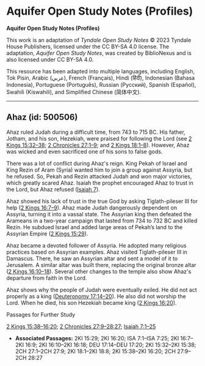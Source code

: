 # Aquifer Open Study Notes (Profiles)

**Aquifer Open Study Notes (Profiles)**

This work is an adaptation of *Tyndale Open Study Notes* © 2023 Tyndale House Publishers, licensed under the CC BY\-SA 4\.0 license. The adaptation, *Aquifer Open Study Notes*, was created by BiblioNexus and is also licensed under CC BY\-SA 4\.0\.

This resource has been adapted into multiple languages, including English, Tok Pisin, Arabic (عربي), French (Français), Hindi (हिंदी), Indonesian (Bahasa Indonesia), Portuguese (Português), Russian (Русский), Spanish (Español), Swahili (Kiswahili), and Simplified Chinese (简体中文).



--------------------------------

## Ahaz (id: 500506)

Ahaz ruled Judah during a difficult time, from 743 to 715 BC. His father, Jotham, and his son, Hezekiah, were praised for following the Lord (see [2 Kings 15:32–38](https://ref.ly/2Kgs15:32-2Kgs15:38); [2 Chronicles 27:1–9](https://ref.ly/2Chr27:1-2Chr27:9); and [2 Kings 18:1–8](https://ref.ly/2Kgs18:1-2Kgs18:8)). However, Ahaz was wicked and even sacrificed one of his sons to false gods.

There was a lot of conflict during Ahaz's reign. King Pekah of Israel and King Rezin of Aram (Syria) wanted him to join a group against Assyria, but he refused. So, Pekah and Rezin attacked Judah and won major victories, which greatly scared Ahaz. Isaiah the prophet encouraged Ahaz to trust in the Lord, but Ahaz refused ([Isaiah 7](https://ref.ly/Isa7:1-Isa7:25)).

Ahaz showed his lack of trust in the true God by asking Tiglath\-pileser III for help ([2 Kings 16:7–9](https://ref.ly/2Kgs16:7-2Kgs16:9)). Ahaz made Judah dangerously dependent on Assyria, turning it into a vassal state. The Assyrian king then defeated the Arameans in a two\-year campaign that lasted from 734 to 732 BC and killed Rezin. He subdued Israel and added large areas of Pekah’s land to the Assyrian Empire ([2 Kings 15:29](https://ref.ly/2Kgs15:29)).

Ahaz became a devoted follower of Assyria. He adopted many religious practices based on Assyrian examples. Ahaz visited Tiglath\-pileser III in Damascus. There, he saw an Assyrian altar and sent a model of it to Jerusalem. A similar altar was built there, replacing the original bronze altar ([2 Kings 16:10–18](https://ref.ly/2Kgs16:10-2Kgs16:18)). Several other changes to the temple also show Ahaz's departure from faith in the Lord.

Ahaz shows why the people of Judah were eventually exiled. He did not act properly as a king ([Deuteronomy 17:14–20](https://ref.ly/Deut17:14-Deut17:20)). He also did not worship the Lord. When he died, his son Hezekiah became king ([2 Kings 16:20](https://ref.ly/2Kgs16:20)).

Passages for Further Study

[2 Kings 15:38–16:20](https://ref.ly/2Kgs15:38-2Kgs16:20); [2 Chronicles 27:9–28:27](https://ref.ly/2Chr27:9-2Chr28:27); [Isaiah 7:1–25](https://ref.ly/Isa7:1-Isa7:25)

* **Associated Passages:** 2KI 15:29; 2KI 16:20; ISA 7:1–ISA 7:25; 2KI 16:7–2KI 16:9; 2KI 16:10–2KI 16:18; DEU 17:14–DEU 17:20; 2KI 15:32–2KI 15:38; 2CH 27:1–2CH 27:9; 2KI 18:1–2KI 18:8; 2KI 15:38–2KI 16:20; 2CH 27:9–2CH 28:27

